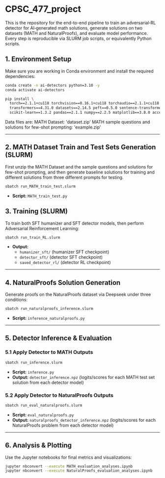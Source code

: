 # CPSC_477_project

This is the repository for the end-to-end pipeline to train an adversarial‐RL detector for AI‐generated math solutions, generate solutions on two datasets (MATH and NaturalProofs), and evaluate model performance. Every step is reproducible via SLURM job scripts, or equivalently Python scripts.

## 1. Environment Setup

Make sure you are working in Conda environment and install the required dependencies:

```bash
conda create -n ai-detectors python=3.10 -y
conda activate ai-detectors

pip install \
  torch==2.1.1+cu118 torchvision==0.16.1+cu118 torchaudio==2.1.1+cu118 \
  transformers==4.31.0 datasets==2.14.5 peft==0.5.0 sentence-transformers==2.2.2 \
  scikit-learn==1.3.2 pandas==2.1.1 numpy==2.2.5 matplotlib==3.8.0 accelerate==1.6.0
````

Data files are: 
MATH Dataset: 'dataset.zip'
MATH sample questions and solutions for few-shot prompting: 'example.zip'

---

## 2. MATH Dataset Train and Test Sets Generation (SLURM)
First unzip the MATH Dataset and the sample questions and solutions for few-shot prompting, and then generate baseline solutions for training and different solutions from three different prompts for testing. 

```bash
sbatch run_MATH_train_test.slurm
```

* **Script:** `MATH_train_test.py`


## 3. Training (SLURM)

To train both SFT humanizer and SFT detector models, then perform Adversarial Reinforcement Learning:

```bash
sbatch run_train_RL.slurm
```

* **Output:**
  * `humanizer_sft/` (humanizer SFT checkpoint)
  * `detector_sft/` (detector SFT checkpoint)
  * `saved_detector_rl/` (detector RL checkpoint)

---

## 4. NaturalProofs Solution Generation

Generate proofs on the NaturalProofs dataset via Deepseek under three conditions:

```bash
sbatch run_naturalproofs_inference.slurm
```

* **Script:** `inference_naturalproofs.py`

---

## 5. Detector Inference & Evaluation

### 5.1 Apply Detector to MATH Outputs

```bash
sbatch run_inference.slurm
```

* **Script:** `inference.py`
* **Output:** `detector_inference.npz` (logits/scores for each MATH test set solution from each detector model)

### 5.2 Apply Detector to NaturalProofs Outputs

```bash
sbatch run_eval_naturalproofs.slurm
```

* **Script:** `eval_naturalproofs.py`
* **Output:** `naturalproofs_detector_inference.npz` (logits/scores for each NaturalProofs problem from each detector model)

---

## 6. Analysis & Plotting

Use the Jupyter notebooks for final metrics and visualizations:

```bash
jupyter nbconvert --execute MATH_evaluation_analyses.ipynb
jupyter nbconvert --execute NaturalProofs_evaluation_analyses.ipynb
```


